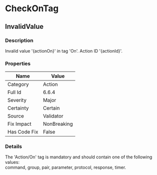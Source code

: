 ﻿---  
uid: Validator_6_6_4  
---

# CheckOnTag

## InvalidValue

### Description

Invalid value '{actionOn}' in tag 'On'. Action ID '{actionId}'.

### Properties

| Name         | Value       |
| ------------ | ----------- |
| Category     | Action      |
| Full Id      | 6.6.4       |
| Severity     | Major       |
| Certainty    | Certain     |
| Source       | Validator   |
| Fix Impact   | NonBreaking |
| Has Code Fix | False       |

### Details

The 'Action\/On' tag is mandatory and should contain one of the following values:  
command, group, pair, parameter, protocol, response, timer.
